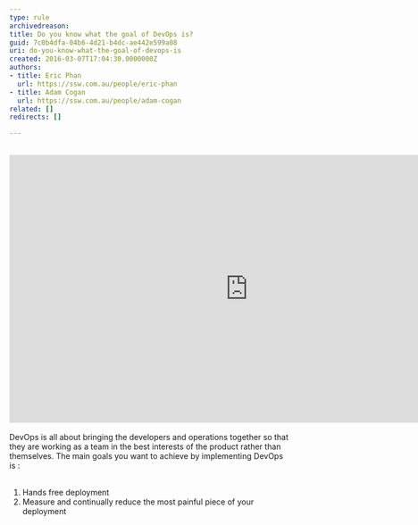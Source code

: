 ```yaml
---
type: rule
archivedreason: 
title: Do you know what the goal of DevOps is?
guid: 7c0b4dfa-04b6-4d21-b4dc-ae442e599a08
uri: do-you-know-what-the-goal-of-devops-is
created: 2016-03-07T17:04:30.0000000Z
authors:
- title: Eric Phan
  url: https://ssw.com.au/people/eric-phan
- title: Adam Cogan
  url: https://ssw.com.au/people/adam-cogan
related: []
redirects: []

---
```



<div><br></div><div class="ms-rtestate-read ms-rte-embedcode ms-rte-embedil ms-rtestate-notify"><iframe width="853" height="480" src="https&#58;//www.youtube.com/embed/_I94-tJlovg?rel=0" frameborder="0"></iframe>&#160;</div> DevOps is all about bringing the developers and operations together so that they are working as a team in the best interests of the product rather than themselves. The main goals you want to achieve by implementing DevOps is &#58;
<br><excerpt class='endintro'></excerpt><br>
<ol><li>​Hands free deployment</li><li>Measure and continually reduce the most painful piece of your deployment</li></ol><div><span style="line-height&#58;21px;"><br></span></div><div><span style="line-height&#58;21px;">​</span><div class="ms-rtestate-read ms-rte-wpbox"><div class="ms-rtestate-notify  ms-rtestate-read 2823b5f0-1b7a-4827-a79f-c17e84255cf3" id="div_2823b5f0-1b7a-4827-a79f-c17e84255cf3"></div><div id="vid_2823b5f0-1b7a-4827-a79f-c17e84255cf3" style="display&#58;none;"></div></div><span style="line-height&#58;21px;">​​<br></span></div>


